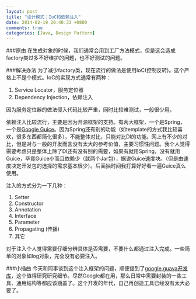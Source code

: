 ```yaml
---
layout: post
title: "设计模式：IoC和依赖注入"
date: 2014-02-19 20:40:33 +0800
comments: true
categories: [Java, Design Pattern]
---
```


###原由
在生成对象的时候，我们通常会用到工厂方法模式，但是这会造成factory类过多不好维护的问题，也不好测试的问题。


###解决办法
为了减少factory类，现在流行的做法是使用IoC(控制反转)。这个严格上不是个模式。IoC的实现方式通常有两种：

1. Service Locator，服务定位器
2. Dependency Injection，依赖注入

因为服务定位器的做法侵入代码比较严重，同时比较难测试，一般很少用。

依赖注入比较流行，主要是因为开源框架的支持。有两大框架，一个是Spring，一个是[Google Guice](https://code.google.com/p/google-guice/)。因为Spring还有别的功能（如template的方式我比较喜欢，很多东西都简化很多），不能整体对比，只能对比DI的功能。网上有不少的对比，但是对与一般的开发而言没有太大的参考价值，主要习惯性问题。我个人觉得需要考虑只是整体上除了DI还有没有别的需要，如果有就用Spring，没有就用Guice，毕竟Guice小而且依赖少（就两个Jar包），据说Guice速度块。（但是由速度决定开发包的选择的需求基本很少）。后面抽时间我打算好好看一遍Guice真么使用。

注入的方式分为一下几种：
1. Setter
2. Constructor
3. Annotation
4. Interface
5. Parameter
6. Propagating (传播)
7. 其它

对于注入个人觉得需要仔细分辨具体是否需要，不要什么都通过注入完成。一些简单的对象如log对象，完全没有必要注入。

###小插曲
今天和同事谈到这个注入框架的问题，顺便提到了[google guava开发库](https://code.google.com/p/guava-libraries/wiki/GuavaExplained)，这个值得研究研究细节。尽然Google都在用，那么日常中需要封装的一些工具、通用结构等都应该涵盖了。这个开发的年代，自己再创造工具已经没有太大必要了。





